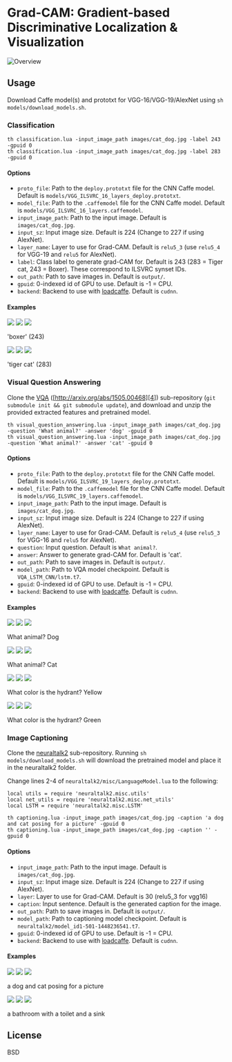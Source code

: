 
# Grad-CAM: Gradient-based Discriminative Localization & Visualization

![Overview](http://i.imgur.com/qBPR3aM.jpg)

## Usage

Download Caffe model(s) and prototxt for VGG-16/VGG-19/AlexNet using `sh models/download_models.sh`.

### Classification

```
th classification.lua -input_image_path images/cat_dog.jpg -label 243 -gpuid 0
th classification.lua -input_image_path images/cat_dog.jpg -label 283 -gpuid 0
```

#### Options

- `proto_file`: Path to the `deploy.prototxt` file for the CNN Caffe model. Default is `models/VGG_ILSVRC_16_layers_deploy.prototxt`.
- `model_file`: Path to the `.caffemodel` file for the CNN Caffe model. Default is `models/VGG_ILSVRC_16_layers.caffemodel`.
- `input_image_path`: Path to the input image. Default is `images/cat_dog.jpg`.
- `input_sz`: Input image size. Default is 224 (Change to 227 if using AlexNet).
- `layer_name`: Layer to use for Grad-CAM. Default is `relu5_3` (use `relu5_4` for VGG-19 and `relu5` for AlexNet).
- `label`: Class label to generate grad-CAM for. Default is 243 (283 = Tiger cat, 243 = Boxer). These correspond to ILSVRC synset IDs.
- `out_path`: Path to save images in. Default is `output/`.
- `gpuid`: 0-indexed id of GPU to use. Default is -1 = CPU.
- `backend`: Backend to use with [loadcaffe][3]. Default is `cudnn`.

#### Examples

![](http://i.imgur.com/OAoSQYT.png)
![](http://i.imgur.com/iZuijZy.png)
![](http://i.imgur.com/o7RStQm.png)

'boxer' (243)

![](http://i.imgur.com/OAoSQYT.png)
![](http://i.imgur.com/NzXRy5E.png)
![](http://i.imgur.com/fP0Dd87.png)

'tiger cat' (283)

### Visual Question Answering

Clone the [VQA][5] ([http://arxiv.org/abs/1505.00468][4]) sub-repository (`git submodule init && git submodule update`), and download and unzip the provided extracted features and pretrained model.

```
th visual_question_answering.lua -input_image_path images/cat_dog.jpg -question 'What animal?' -answer 'dog' -gpuid 0
th visual_question_answering.lua -input_image_path images/cat_dog.jpg -question 'What animal?' -answer 'cat' -gpuid 0

```

#### Options

- `proto_file`: Path to the `deploy.prototxt` file for the CNN Caffe model. Default is `models/VGG_ILSVRC_19_layers_deploy.prototxt`.
- `model_file`: Path to the `.caffemodel` file for the CNN Caffe model. Default is `models/VGG_ILSVRC_19_layers.caffemodel`.
- `input_image_path`: Path to the input image. Default is `images/cat_dog.jpg`.
- `input_sz`: Input image size. Default is 224 (Change to 227 if using AlexNet).
- `layer_name`: Layer to use for Grad-CAM. Default is `relu5_4` (use `relu5_3` for VGG-16 and `relu5` for AlexNet).
- `question`: Input question. Default is `What animal?`.
- `answer`: Answer to generate grad-CAM for. Default is 'cat'.
- `out_path`: Path to save images in. Default is `output/`.
- `model_path`: Path to VQA model checkpoint. Default is `VQA_LSTM_CNN/lstm.t7`.
- `gpuid`: 0-indexed id of GPU to use. Default is -1 = CPU.
- `backend`: Backend to use with [loadcaffe][3]. Default is `cudnn`.

#### Examples

![](http://i.imgur.com/OAoSQYT.png)
![](http://i.imgur.com/QBTstax.png)
![](http://i.imgur.com/NRyhfdL.png)

What animal? Dog

![](http://i.imgur.com/OAoSQYT.png)
![](http://i.imgur.com/hqBWRAm.png)
![](http://i.imgur.com/lwj5oAX.png)

What animal? Cat

![](http://i.imgur.com/CUIiOrd.png)
![](http://i.imgur.com/6oS8lQp.png)
![](http://i.imgur.com/1za35Sj.png)

What color is the hydrant? Yellow

![](http://i.imgur.com/CUIiOrd.png)
![](http://i.imgur.com/UY8moms.png)
![](http://i.imgur.com/DDsMv7A.png)

What color is the hydrant? Green

### Image Captioning

Clone the [neuraltalk2][6] sub-repository. Running `sh models/download_models.sh` will download the pretrained model and place it in the neuraltalk2 folder.

Change lines 2-4 of `neuraltalk2/misc/LanguageModel.lua` to the following:

```
local utils = require 'neuraltalk2.misc.utils'
local net_utils = require 'neuraltalk2.misc.net_utils'
local LSTM = require 'neuraltalk2.misc.LSTM'
```


```
th captioning.lua -input_image_path images/cat_dog.jpg -caption 'a dog and cat posing for a picture' -gpuid 0
th captioning.lua -input_image_path images/cat_dog.jpg -caption '' -gpuid 0

```
#### Options

- `input_image_path`: Path to the input image. Default is `images/cat_dog.jpg`.
- `input_sz`: Input image size. Default is 224 (Change to 227 if using AlexNet).
- `layer`: Layer to use for Grad-CAM. Default is 30 (relu5_3 for vgg16)
- `caption`: Input sentence. Default is the generated caption for the image.
- `out_path`: Path to save images in. Default is `output/`.
- `model_path`: Path to captioning model checkpoint. Default is `neuraltalk2/model_id1-501-1448236541.t7`.
- `gpuid`: 0-indexed id of GPU to use. Default is -1 = CPU.
- `backend`: Backend to use with [loadcaffe][3]. Default is `cudnn`.

#### Examples

![](http://i.imgur.com/OAoSQYT.png)
![](http://i.imgur.com/TiKdMMw.png)
![](http://i.imgur.com/GSQeR2M.png)

a dog and cat posing for a picture

![](http://i.imgur.com/gE6VXql.png)
![](http://i.imgur.com/K3E9TWS.png)
![](http://i.imgur.com/em2oHRy.png)

a bathroom with a toilet and a sink

## License

BSD

[3]: https://github.com/szagoruyko/loadcaffe
[4]: http://arxiv.org/abs/1505.00468
[5]: https://github.com/VT-vision-lab/VQA_LSTM_CNN
[6]: https://github.com/karpathy/neuraltalk2 
